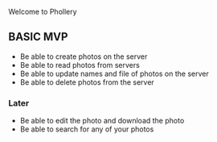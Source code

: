 
Welcome to Phollery

## BASIC MVP

* Be able to create photos on the server
* Be able to read photos from servers
* Be able to update names and file of photos on the server
* Be able to delete photos from the server

### Later
* Be able to edit the photo and download the photo
* Be able to search for any of your photos
